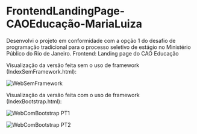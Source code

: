 # FrontendLandingPage-CAOEducação-MariaLuiza

Desenvolvi o projeto em conformidade com a opção 1 do desafio de programação tradicional para o processo seletivo de estágio no Ministério Público do Rio de Janeiro.
Frontend: Landing page do CAO Educação

Visualização da versão feita sem o uso de framework (IndexSemFramework.html):

![WebSemFramework](https://github.com/marialuiza15/FrontendLandingPage-CAOEduca-o-MariaLuiza/assets/148253498/c2a26bfc-e8f3-410a-a98b-619f5766e082)


Visualização da versão feita com o uso de framework (IndexBootstrap.html):

![WebComBootstrap PT1](https://github.com/marialuiza15/FrontendLandingPage-CAOEduca-o-MariaLuiza/assets/148253498/3170f853-6d91-4706-8c6e-9e55b872981b)

![WebComBootstrap PT2](https://github.com/marialuiza15/FrontendLandingPage-CAOEduca-o-MariaLuiza/assets/148253498/a889d0e4-fa3e-4e9c-b49d-383e393c2adb)
